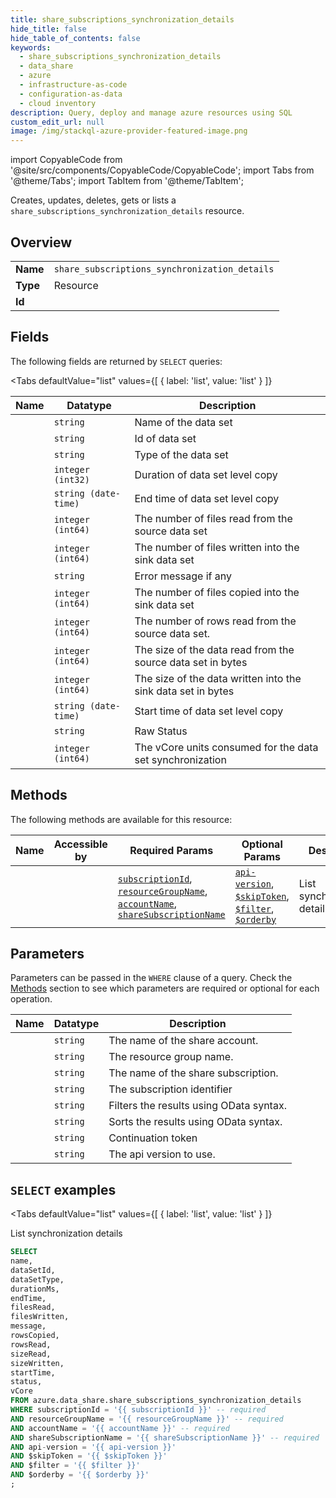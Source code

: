 ```yaml
--- 
title: share_subscriptions_synchronization_details
hide_title: false
hide_table_of_contents: false
keywords:
  - share_subscriptions_synchronization_details
  - data_share
  - azure
  - infrastructure-as-code
  - configuration-as-data
  - cloud inventory
description: Query, deploy and manage azure resources using SQL
custom_edit_url: null
image: /img/stackql-azure-provider-featured-image.png
---
```


import CopyableCode from '@site/src/components/CopyableCode/CopyableCode';
import Tabs from '@theme/Tabs';
import TabItem from '@theme/TabItem';

Creates, updates, deletes, gets or lists a <code>share_subscriptions_synchronization_details</code> resource.

## Overview
<table><tbody>
<tr><td><b>Name</b></td><td><code>share_subscriptions_synchronization_details</code></td></tr>
<tr><td><b>Type</b></td><td>Resource</td></tr>
<tr><td><b>Id</b></td><td><CopyableCode code="azure.data_share.share_subscriptions_synchronization_details" /></td></tr>
</tbody></table>

## Fields

The following fields are returned by `SELECT` queries:

<Tabs
    defaultValue="list"
    values={[
        { label: 'list', value: 'list' }
    ]}
>
<TabItem value="list">

<table>
<thead>
    <tr>
    <th>Name</th>
    <th>Datatype</th>
    <th>Description</th>
    </tr>
</thead>
<tbody>
<tr>
    <td><CopyableCode code="name" /></td>
    <td><code>string</code></td>
    <td>Name of the data set</td>
</tr>
<tr>
    <td><CopyableCode code="dataSetId" /></td>
    <td><code>string</code></td>
    <td>Id of data set</td>
</tr>
<tr>
    <td><CopyableCode code="dataSetType" /></td>
    <td><code>string</code></td>
    <td>Type of the data set</td>
</tr>
<tr>
    <td><CopyableCode code="durationMs" /></td>
    <td><code>integer (int32)</code></td>
    <td>Duration of data set level copy</td>
</tr>
<tr>
    <td><CopyableCode code="endTime" /></td>
    <td><code>string (date-time)</code></td>
    <td>End time of data set level copy</td>
</tr>
<tr>
    <td><CopyableCode code="filesRead" /></td>
    <td><code>integer (int64)</code></td>
    <td>The number of files read from the source data set</td>
</tr>
<tr>
    <td><CopyableCode code="filesWritten" /></td>
    <td><code>integer (int64)</code></td>
    <td>The number of files written into the sink data set</td>
</tr>
<tr>
    <td><CopyableCode code="message" /></td>
    <td><code>string</code></td>
    <td>Error message if any</td>
</tr>
<tr>
    <td><CopyableCode code="rowsCopied" /></td>
    <td><code>integer (int64)</code></td>
    <td>The number of files copied into the sink data set</td>
</tr>
<tr>
    <td><CopyableCode code="rowsRead" /></td>
    <td><code>integer (int64)</code></td>
    <td>The number of rows read from the source data set.</td>
</tr>
<tr>
    <td><CopyableCode code="sizeRead" /></td>
    <td><code>integer (int64)</code></td>
    <td>The size of the data read from the source data set in bytes</td>
</tr>
<tr>
    <td><CopyableCode code="sizeWritten" /></td>
    <td><code>integer (int64)</code></td>
    <td>The size of the data written into the sink data set in bytes</td>
</tr>
<tr>
    <td><CopyableCode code="startTime" /></td>
    <td><code>string (date-time)</code></td>
    <td>Start time of data set level copy</td>
</tr>
<tr>
    <td><CopyableCode code="status" /></td>
    <td><code>string</code></td>
    <td>Raw Status</td>
</tr>
<tr>
    <td><CopyableCode code="vCore" /></td>
    <td><code>integer (int64)</code></td>
    <td>The vCore units consumed for the data set synchronization</td>
</tr>
</tbody>
</table>
</TabItem>
</Tabs>

## Methods

The following methods are available for this resource:

<table>
<thead>
    <tr>
    <th>Name</th>
    <th>Accessible by</th>
    <th>Required Params</th>
    <th>Optional Params</th>
    <th>Description</th>
    </tr>
</thead>
<tbody>
<tr>
    <td><a href="#list"><CopyableCode code="list" /></a></td>
    <td><CopyableCode code="select" /></td>
    <td><a href="#parameter-subscriptionId"><code>subscriptionId</code></a>, <a href="#parameter-resourceGroupName"><code>resourceGroupName</code></a>, <a href="#parameter-accountName"><code>accountName</code></a>, <a href="#parameter-shareSubscriptionName"><code>shareSubscriptionName</code></a></td>
    <td><a href="#parameter-api-version"><code>api-version</code></a>, <a href="#parameter-$skipToken"><code>$skipToken</code></a>, <a href="#parameter-$filter"><code>$filter</code></a>, <a href="#parameter-$orderby"><code>$orderby</code></a></td>
    <td>List synchronization details</td>
</tr>
</tbody>
</table>

## Parameters

Parameters can be passed in the `WHERE` clause of a query. Check the [Methods](#methods) section to see which parameters are required or optional for each operation.

<table>
<thead>
    <tr>
    <th>Name</th>
    <th>Datatype</th>
    <th>Description</th>
    </tr>
</thead>
<tbody>
<tr id="parameter-accountName">
    <td><CopyableCode code="accountName" /></td>
    <td><code>string</code></td>
    <td>The name of the share account.</td>
</tr>
<tr id="parameter-resourceGroupName">
    <td><CopyableCode code="resourceGroupName" /></td>
    <td><code>string</code></td>
    <td>The resource group name.</td>
</tr>
<tr id="parameter-shareSubscriptionName">
    <td><CopyableCode code="shareSubscriptionName" /></td>
    <td><code>string</code></td>
    <td>The name of the share subscription.</td>
</tr>
<tr id="parameter-subscriptionId">
    <td><CopyableCode code="subscriptionId" /></td>
    <td><code>string</code></td>
    <td>The subscription identifier</td>
</tr>
<tr id="parameter-$filter">
    <td><CopyableCode code="$filter" /></td>
    <td><code>string</code></td>
    <td>Filters the results using OData syntax.</td>
</tr>
<tr id="parameter-$orderby">
    <td><CopyableCode code="$orderby" /></td>
    <td><code>string</code></td>
    <td>Sorts the results using OData syntax.</td>
</tr>
<tr id="parameter-$skipToken">
    <td><CopyableCode code="$skipToken" /></td>
    <td><code>string</code></td>
    <td>Continuation token</td>
</tr>
<tr id="parameter-api-version">
    <td><CopyableCode code="api-version" /></td>
    <td><code>string</code></td>
    <td>The api version to use.</td>
</tr>
</tbody>
</table>

## `SELECT` examples

<Tabs
    defaultValue="list"
    values={[
        { label: 'list', value: 'list' }
    ]}
>
<TabItem value="list">

List synchronization details

```sql
SELECT
name,
dataSetId,
dataSetType,
durationMs,
endTime,
filesRead,
filesWritten,
message,
rowsCopied,
rowsRead,
sizeRead,
sizeWritten,
startTime,
status,
vCore
FROM azure.data_share.share_subscriptions_synchronization_details
WHERE subscriptionId = '{{ subscriptionId }}' -- required
AND resourceGroupName = '{{ resourceGroupName }}' -- required
AND accountName = '{{ accountName }}' -- required
AND shareSubscriptionName = '{{ shareSubscriptionName }}' -- required
AND api-version = '{{ api-version }}'
AND $skipToken = '{{ $skipToken }}'
AND $filter = '{{ $filter }}'
AND $orderby = '{{ $orderby }}'
;
```
</TabItem>
</Tabs>
